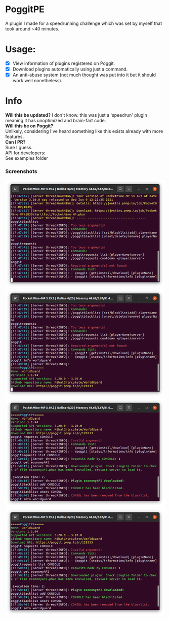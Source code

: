 # PoggitPE
A plugin I made for a speedrunning challenge which was set by myself that took around ~40 minutes.
# Usage:
- [X] View information of plugins registered on Poggit.
- [X] Download plugins automatically using just a command.
- [X] An anti-abuse system (not much thought was put into it but it should work well nonetheless).
# Info
**Will this be updated?**
I don't know. this was just a 'speedrun' plugin meaning it has unoptimized and brain-fart code.<br>
**Will this be on Poggit?**<br>
Unlikely, considering I've heard something like this exists already with more features.<br>
**Can I PR?**<br>
Sure I guess.<br>
API for developers:<br>
See examples folder
### Screenshots
![1](https://github.com/Seekherr/PoggitPE/blob/master/screenshots/1.png?raw=true)
![2](https://github.com/Seekherr/PoggitPE/blob/master/screenshots/2.png?raw=true)
![3](https://github.com/Seekherr/PoggitPE/blob/master/screenshots/3.png?raw=true)
![4](https://github.com/Seekherr/PoggitPE/blob/master/screenshots/3.png?raw=true)
